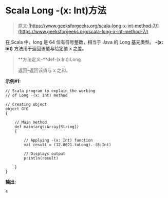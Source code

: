 # Scala Long -(x: Int)方法

> 原文:[https://www.geeksforgeeks.org/scala-long-x-int-method-7/](https://www.geeksforgeeks.org/scala-long-x-int-method-7/)

在 Scala 中，long 是 64 位有符号整数，相当于 Java 的 Long 基元类型。 **-(x: Int)** 方法用于返回该值与给定值 x 之差。

> **方法定义–**def-(x:Int):Long
> 
> 返回–返回该值与 x 之和。

**示例#1:**

```
// Scala program to explain the working 
// of Long -(x: Int) method

// Creating object
object GfG
{ 

    // Main method
    def main(args:Array[String])
    {

        // Applying -(x: Int) function
        val result = (12.0021.toLong).-(8:Int)

        // Displays output
        println(result)

    }
} 
```

**输出:**

```
4

```